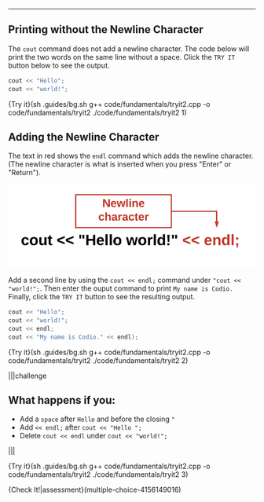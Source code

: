 ---

## Printing without the Newline Character
The `cout` command does not add a newline character. The code below will print the two words on the same line without a space. Click the `TRY IT` button below to see the output.

```c++
cout << "Hello";
cout << "world!";
```

{Try it}(sh .guides/bg.sh g++ code/fundamentals/tryit2.cpp -o code/fundamentals/tryit2 ./code/fundamentals/tryit2 1)

## Adding the Newline Character
The text in red shows the `endl` command which adds the newline character. (The newline character is what is inserted when you press "Enter" or "Return").


![.guides/img/NewlineCharacter](.guides/img/NewlineCharacter.png)

Add a second line by using the `cout << endl;` command under `"cout << "world!";`. Then enter the ouput command to print `My name is Codio.` Finally, click the `TRY IT` button to see the resulting output.

```c++
cout << "Hello";
cout << "world!";
cout << endl;
cout << "My name is Codio." << endl);
```

{Try it}(sh .guides/bg.sh g++ code/fundamentals/tryit2.cpp -o code/fundamentals/tryit2 ./code/fundamentals/tryit2 2)

|||challenge
## What happens if you:
* Add a `space` after `Hello` and before the closing `"`
* Add `<< endl;` after `cout << "Hello ";`
* Delete `cout << endl` under `cout << "world!";`

|||

{Try it}(sh .guides/bg.sh g++ code/fundamentals/tryit2.cpp -o code/fundamentals/tryit2 ./code/fundamentals/tryit2 3)

{Check It!|assessment}(multiple-choice-4156149016)
